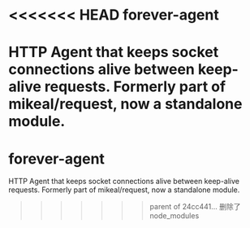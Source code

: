 <<<<<<< HEAD
forever-agent
=============

HTTP Agent that keeps socket connections alive between keep-alive requests. Formerly part of mikeal/request, now a standalone module.
=======
forever-agent
=============

HTTP Agent that keeps socket connections alive between keep-alive requests. Formerly part of mikeal/request, now a standalone module.
>>>>>>> parent of 24cc441... 删除了node_modules
